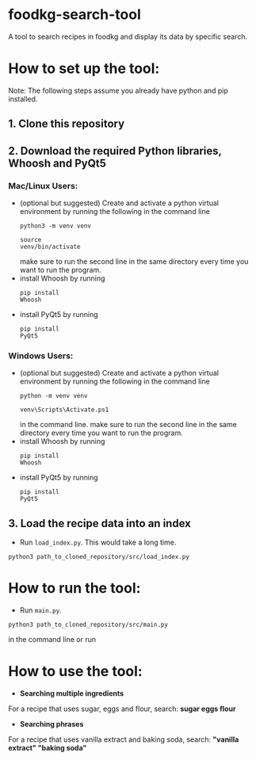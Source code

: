 # foodkg-search-tool
A tool to search recipes in foodkg and display its data by specific search. 

# How to set up the tool:
Note: The following steps assume you already have python and pip installed.

## 1. Clone this repository

## 2. Download the required Python libraries, Whoosh and PyQt5

### Mac/Linux Users:
- (optional but suggested) Create and activate a python virtual environment by running the following in the command line <pre><code>python3 -m venv venv</code></pre> <pre><code>source venv/bin/activate</code></pre> make sure to run the second line in the same directory every time you want to run the program.
- install Whoosh by running <pre><code>pip install Whoosh</code></pre>
- install PyQt5 by running <pre><code>pip install PyQt5</code></pre>

### Windows Users:
- (optional but suggested) Create and activate a python virtual environment by running the following in the command line<pre><code>python -m venv venv</code></pre> <pre><code>venv\Scripts\Activate.ps1</code></pre> in the command line. make sure to run the second line in the same directory every time you want to run the program. 
- install Whoosh by running <pre><code>pip install Whoosh</code></pre>
- install PyQt5 by running <pre><code>pip install PyQt5</code></pre>

## 3. Load the recipe data into an index
- Run <code>load_index.py</code>. This would take a long time. 
<pre><code>python3 path_to_cloned_repository/src/load_index.py</code></pre>


# How to run the tool:
- Run <code>main.py</code>. 
<pre><code>python3 path_to_cloned_repository/src/main.py</code></pre> in the command line or run 


# How to use the tool:
- <b>Searching multiple ingredients</b>
<p>For a recipe that uses sugar, eggs and flour, search: <b>sugar eggs flour</b></p>

- <b>Searching phrases</b>
<p>For a recipe that uses vanilla extract and baking soda, search: <b>"vanilla extract" "baking soda"</b></p>